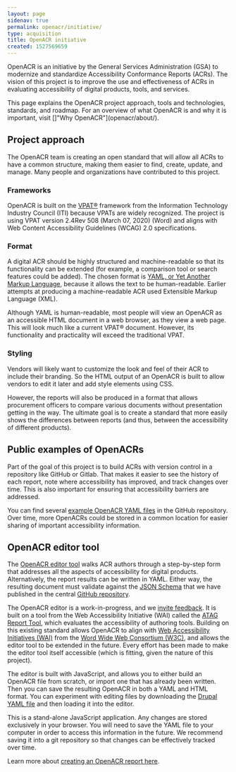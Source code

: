 ```yaml
---
layout: page
sidenav: true
permalink: openacr/initiative/
type: acquisition
title: OpenACR initiative
created: 1527569659
---
```


OpenACR is an initiative by the General Services Administration (GSA) to modernize and standardize Accessibility Conformance Reports (ACRs). The vision of this project is to improve the use and effectiveness of ACRs in evaluating accessibility of digital products, tools, and services.

This page explains the OpenACR project approach, tools and technologies, standards, and roadmap. For an overview of what OpenACR is and why it is important, visit []"Why OpenACR"](openacr/about/).

## Project approach

The OpenACR team is creating an open standard that will allow all ACRs to have a common structure, making them easier to find, create, update, and manage. Many people and organizations have contributed to this project.

### Frameworks

OpenACR is built on the [VPAT®](https://en.wikipedia.org/wiki/Voluntary_Product_Accessibility_Template) framework from the Information Technology Industry Council (ITI) because VPATs are widely recognized. The project is using VPAT version 2.4Rev 508 (March 07, 2020) (Word) and aligns with Web Content Accessibility Guidelines (WCAG) 2.0 specifications.

### Format

A digital ACR should be highly structured and machine-readable so that its functionality can be extended (for example, a comparison tool or search features could be added). The chosen format is [YAML, or Yet Another Markup Language](https://en.wikipedia.org/wiki/YAML), because it allows the text to be human-readable. Earlier attempts at producing a machine-readable ACR used Extensible Markup Language (XML).

Although YAML is human-readable, most people will view an OpenACR as an accessible HTML document in a web browser, as they view a web page. This will look much like a current VPAT® document. However, its functionality and practicality will exceed the traditional VPAT.

### Styling

Vendors will likely want to customize the look and feel of their ACR to include their branding. So the HTML output of an OpenACR is built to allow vendors to edit it later and add style elements using CSS.

However, the reports will also be produced in a format that allows procurement officers to compare various documents without presentation getting in the way. The ultimate goal is to create a standard that more easily shows the differences between reports (and thus, between the accessibility of different products).

## Public examples of OpenACRs

Part of the goal of this project is to build ACRs with version control in a repository like GitHub or Gitlab. That makes it easier to see the history of each report, note where accessibility has improved, and track changes over time. This is also important for ensuring that accessibility barriers are addressed.

You can find several [example OpenACR YAML files](https://github.com/GSA/openacr/tree/main/openacr) in the GitHub repository. Over time, more OpenACRs could be stored in a common location for easier sharing of important accessibility information.

## OpenACR editor tool

The [OpenACR editor tool](https://gsa.github.io/openacr-editor/) walks ACR authors through a step-by-step form that addresses all the aspects of accessibility for digital products. Alternatively, the report results can be written in YAML. Either way, the resulting document must validate against the [JSON Schema](https://github.com/GSA/openacr/tree/main/schema) that we have published in the central [GitHub repository](https://github.com/GSA/openacr/).

The OpenACR editor is a work-in-progress, and we [invite feedback](https://github.com/GSA/openacr/issues). It is built on a tool from the Web Accessibility Initiative (WAI) called the [ATAG Report Tool](https://wai-atag-report-tool.netlify.app/), which evaluates the accessibility of authoring tools. Building on this existing standard allows OpenACR to align with [Web Accessibility Initiatives (WAI)](https://www.w3.org/WAI/) from the [Word Wide Web Consortium (W3C)](https://www.w3.org/), and allows the editor tool to be extended in the future. Every effort has been made to make the editor tool itself accessible (which is fitting, given the nature of this project).

The editor is built with JavaScript, and allows you to either build an OpenACR file from scratch, or import one that has already been written. Then you can save the resulting OpenACR in both a YAML and HTML format. You can experiment with editing files by downloading the [Drupal YAML file](https://github.com/GSA/openacr/blob/main/openacr/drupal-9.yaml) and then loading it into the editor.

This is a stand-alone JavaScript application. Any changes are stored exclusively in your browser. You will need to save the YAML file to your computer in order to access this information in the future. We recommend saving it into a git repository so that changes can be effectively tracked over time.

Learn more about [creating an OpenACR report here](openacr/create-report).
